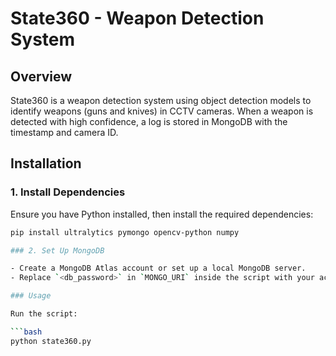 # State360 - Weapon Detection System  

## Overview  
State360 is a weapon detection system using object detection models to identify weapons (guns and knives) in CCTV cameras. When a weapon is detected with high confidence, a log is stored in MongoDB with the timestamp and camera ID.  

## Installation  

### 1. Install Dependencies  
Ensure you have Python installed, then install the required dependencies:  

```bash
pip install ultralytics pymongo opencv-python numpy

### 2. Set Up MongoDB  

- Create a MongoDB Atlas account or set up a local MongoDB server.  
- Replace `<db_password>` in `MONGO_URI` inside the script with your actual database password.  

### Usage  

Run the script:  

```bash
python state360.py

